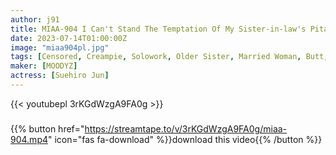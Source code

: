 ```yaml
---
author: j91
title: MIAA-904 I Can't Stand The Temptation Of My Sister-in-law's Pita Bread Deca-ass, And While My Brother Was Absent, I Was A Freeload With A Big Back Piston And Vaginal Cum Shot Many Times. Jun Suehiro
date: 2023-07-14T01:00:00Z
image: "miaa904pl.jpg"
tags: [Censored, Creampie, Solowork, Older Sister, Married Woman, Butt, Digital Mosaic, Huge Butt]
maker: [MOODYZ]
actress: [Suehiro Jun]
---
```



{{< youtubepl 3rKGdWzgA9FA0g >}}
###

{{% button href="https://streamtape.to/v/3rKGdWzgA9FA0g/miaa-904.mp4" icon="fas fa-download" %}}download this video{{% /button %}}

